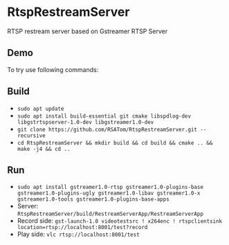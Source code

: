 # RtspRestreamServer
RTSP restream server based on Gstreamer RTSP Server

## Demo

To try use following commands:

## Build

* `sudo apt update`
* `sudo apt install build-essential git cmake libspdlog-dev libgstrtspserver-1.0-dev libgstreamer1.0-dev`
* `git clone https://github.com/RSATom/RtspRestreamServer.git --recursive`
* `cd RtspRestreamServer && mkdir build && cd build && cmake .. && make -j4 && cd ..`

## Run

* `sudo apt install gstreamer1.0-rtsp gstreamer1.0-plugins-base gstreamer1.0-plugins-ugly gstreamer1.0-libav gstreamer1.0-x gstreamer1.0-tools gstreamer1.0-plugins-base-apps`
* Server:
`RtspRestreamServer/build/RestreamServerApp/RestreamServerApp`
* Record side:
`gst-launch-1.0 videotestsrc ! x264enc ! rtspclientsink location=rtsp://localhost:8001/test?record`
* Play side:
`vlc rtsp://localhost:8001/test`
